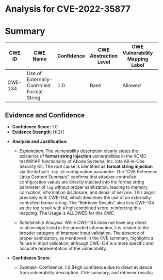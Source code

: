 # Analysis for CVE-2022-35877

# Summary
| CWE ID | CWE Name | Confidence | CWE Abstraction Level | CWE Vulnerability Mapping Label | CWE-Vulnerability Mapping Notes |
|---|---|---|---|---|---|
| CWE-134 | Use of Externally-Controlled Format String | 1.0 | Base | Allowed | Primary CWE |

## Evidence and Confidence

*   **Confidence Score:** 1.0
*   **Evidence Strength:** HIGH

- **Analysis and Justification:**  
  - *Explanation:* The vulnerability description clearly states the existence of **format string injection** vulnerabilities in the XCMD testWifiAP functionality of Abode Systems, Inc. iota All-In-One Security Kit. The root cause is identified as **format string injection** via the `default_key_id` configuration parameter. The "CVE Reference Links Content Summary" confirms that attacker-controlled configuration values are directly injected into the format string parameter of `log` without proper sanitization, leading to memory corruption, information disclosure, and denial of service. This aligns precisely with CWE-134, which describes the use of an externally-controlled format string. The "Retriever Results" also lists CWE-134 as the top result with a high combined score, reinforcing this mapping. The Usage is ALLOWED for this CWE.
  
  - *Relationship Analysis:* While CWE-134 does not have any direct relationships listed in the provided information, it is related to the broader category of improper input validation. The absence of proper sanitization, as mentioned in the CVE summary, highlights a failure in input validation, although CWE-134 is a more specific and accurate representation of the vulnerability.

- **Confidence Score:**  
  - *Example:* Confidence: 1.0 (High confidence due to direct evidence from vulnerability description, CVE summary, and retriever results)